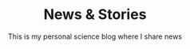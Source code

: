 ---
layout: home
title: News & Stories
subtitle: This is my personal science blog where I share news
---